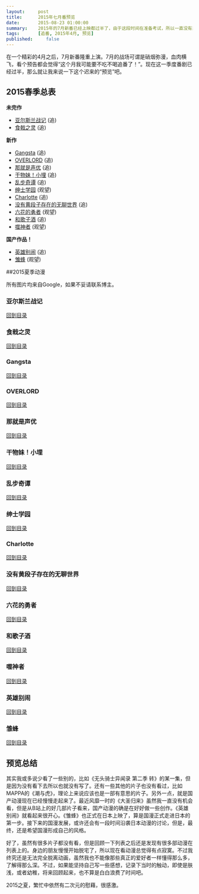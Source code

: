 ```yaml
---
layout:     post
title:      2015年七月番预览
date:       2015-08-23 01:00:00
summary:    2015年的7月新番已经上映都过半了，由于这段时间在准备考试，所以一直没有来得及好好更新。本来觉得这个七月要忙到死，但是发现过半之后，真正在追的其实也不过那么几步。希望能继续把这些追下去。
tags:		[追番, 2015年4月, 预览]
published:     false
---
```


在一个精彩的4月之后，7月新番隆重上演。7月的战场可谓是硝烟弥漫，血肉横飞，看个预告都会觉得“这个月我可能要不吃不喝追番了！”。现在这一季度番剧已经过半，那么就让我来说一下这个迟来的“预览”吧。

## <a id="TOC"></a> 2015春季总表 

**未完作**  

* [亚尔斯兰战记](#arslan) (追)
* [食戟之灵](#yutehira) (追)

**新作**	

* [Gangsta](#gangsta) (追)
* [OVERLORD](#overlord) (追)
* [那就是声优](#voice) (追)
* [干物妹！小埋](#umaru) (追)
* [乱步奇谭](#laplace)  (追)
* [绅士学园](#hentai)  (观望)
* [Charlotte](#charlotte) (追)
* [没有黄段子存在的无聊世界](#ero)  (追)
* [六花的勇者](#lika)   (观望)
* [和歌子酒](#wakako)   (追)
* [噬神者](#godeater)   (观望)

**国产作品！**	
* [英雄别闹](#yingxiong)   (追)
* [雏蜂](#chufeng)   (观望)

##2015夏季动漫

所有图片均来自Google，如果不妥请联系博主。

###  <a id="arslan"></a> 亚尔斯兰战记


[回到目录](#TOC)

### <a id="yutehira"></a> 食戟之灵 

[回到目录](#TOC)

### <a id="Gangsta"></a> Gangsta

[回到目录](#TOC)

### <a id="overlord"></a> OVERLORD

[回到目录](#TOC)

### <a id="voice"></a> 那就是声优


[回到目录](#TOC)

### <a id="umaru"></a> 干物妹！小埋

[回到目录](#TOC)

### <a id="laplace"></a> 乱步奇谭


[回到目录](#TOC)

### <a id="hentai"></a> 绅士学园 


[回到目录](#TOC)

### <a id="charlotte"></a> Charlotte

[回到目录](#TOC)

###  <a id="ero"></a>  没有黄段子存在的无聊世界


[回到目录](#TOC)

### <a id="lika"></a> 六花的勇者 

[回到目录](#TOC)

### <a id="wakako"></a> 和歌子酒


[回到目录](#TOC)

### <a id="godeater"></a> 噬神者

[回到目录](#TOC)


### <a id="yingxiong"></a> 英雄别闹 


[回到目录](#TOC)


### <a id="chufeng"></a> 雏蜂


[回到目录](#TOC)

## 预览总结

其实我或多说少看了一些别的，比如《无头骑士异闻录 第二季 转》的某一集，但是因为没有看下去所以也就没有写了。还有一些其他的片子也没有看过，比如MAPPA的《潮与虎》，理论上来说应该也是一部有意思的片子。另外一点，就是国产动漫现在已经慢慢走起来了。最近风靡一时的《大圣归来》虽然我一直没有机会看，但是从B站上的好几部片子看来，国产动漫的确是在好好做一些创作。《英雄别闹》就看起来很开心。《雏蜂》也正式在日本上映了，算是国漫正式走进日本的第一步。接下来的国漫发展，或许还会有一段时间沿袭日本动漫的讨论，但是，最终，还是希望国漫形成自己的风格。

好了，虽然有很多片子都没有看，但是回顾一下列表之后还是发现有很多部动漫在列表上的。身边的朋友慢慢开始脱宅了，所以现在看动漫总觉得有点寂寞。不过我终究还是无法完全脱离动画，虽然我也不能像那些真正的爱好者一样懂得那么多，了解得那么深。不过，如果能坚持自己写一些感想，记录下当时的触动，即使是肤浅，或者幼稚，将来回顾起来，也不算是白白浪费了时间吧。

2015之夏，繁忙中依然有二次元的慰藉，很感激。

